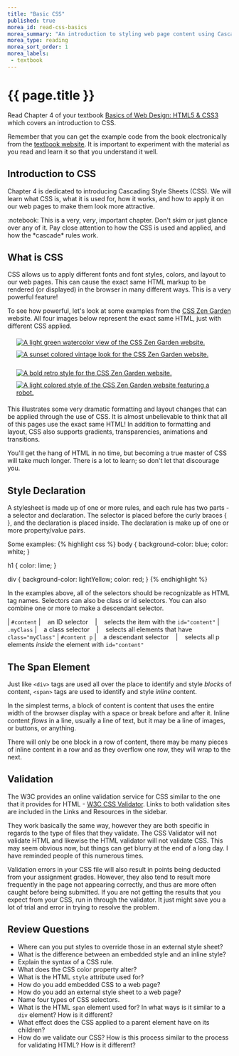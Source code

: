 ```yaml
---
title: "Basic CSS"
published: true
morea_id: read-css-basics
morea_summary: "An introduction to styling web page content using Cascading Style Sheets (CSS)."
morea_type: reading
morea_sort_order: 1
morea_labels:
 - textbook
---
```


# {{ page.title }}
Read Chapter 4 of your textbook [Basics of Web Design: HTML5 & CSS3](http://wps.pearsoned.com/ecs_felke_bwdHTML5_CSS3_3/) which covers an introduction to CSS.  

Remember that you can get the example code from the book electronically from the [textbook website](http://wps.pearsoned.com/ecs_felke_bwdHTML5_CSS3_3/).  It is important to experiment with the material as you read and learn it so that you understand it well.

## Introduction to CSS
Chapter 4 is dedicated to introducing Cascading Style Sheets (CSS).  We will learn what CSS is, what it is used for, how it works, and how to apply it on our web pages to make them look more attractive.  

<div class="alert alert-info" role="alert">
:notebook: This is a very, <em>very</em>, important chapter.  Don't skim or just glance over any of it.  Pay close attention to how the CSS is used and applied, and how the *cascade* rules work.  
</div>

## What is CSS
CSS allows us to apply different fonts and font styles, colors, and layout to our web pages. This can cause the exact same HTML markup to be rendered (or displayed) in the browser in many different ways.  This is a very powerful feature!

To see how powerful, let's look at some examples from the [CSS Zen Garden](http://www.csszengarden.com/) website.  All four images below represent the exact same HTML, just with different CSS applied.

<div class="row" style="margin: 15px;">
<div class="col-sm-6 col-md-5 col-md-push-1" style="padding: 5px;">
    <a href="http://www.csszengarden.com/">
    <img class="img-responsive" src="{{ "/morea/css-basics/zen-garden/basic-css-zengarden-main.png" | prepend:site.baseurl }}"
        alt="A light green watercolor view of the CSS Zen Garden website.">  
    </a>
</div>
<div class="col-sm-6 col-md-5 col-md-push-1" style="padding: 5px;">
<a href="http://www.csszengarden.com/216/">
<img class="img-responsive" src="{{ "/morea/css-basics/zen-garden/basic-css-zengarden-fk.png" | prepend:site.baseurl }}"
    alt="A sunset colored vintage look for the CSS Zen Garden website.">  
</a>
</div>
</div><div class="row" style="margin: 15px;">
<div class="col-sm-6 col-md-5 col-md-push-1" style="padding: 5px;">
<a href="http://www.csszengarden.com/221/">
<img class="img-responsive" src="{{ "/morea/css-basics/zen-garden/basic-css-zengarden-midcent.png" | prepend:site.baseurl }}"
    alt="A bold retro style for the CSS Zen Garden website.">  
</a>
</div>
<div class="col-sm-6 col-md-5 col-md-push-1" style="padding: 5px;">
<a href="http://www.csszengarden.com/215/">
<img class="img-responsive" src="{{ "/morea/css-basics/zen-garden/basic-css-zengarden-robot.png" | prepend:site.baseurl }}"
    alt="A light colored style of the CSS Zen Garden website featuring a robot.">  
</a>
</div>
</div>

This illustrates some very dramatic formatting and layout changes that can be applied through the use of CSS.  It is almost unbelievable to think that all of this pages use the exact same HTML! In addition to formatting and layout, CSS also supports gradients, transparencies, animations and transitions.  

You'll get the hang of HTML in no time, but becoming a true master of CSS will take much longer.  There is a lot to learn; so don't let that discourage you.


## Style Declaration
A stylesheet is made up of one or more rules, and each rule has two parts - a selector and declaration.  The selector is placed before the curly braces { }, and the declaration is placed inside.  The declaration is make up of one or more property/value pairs.

Some examples:
{% highlight css %}
body {
    background-color: blue;
    color: white;
}

h1 { color: lime; }

div { background-color: lightYellow;  color: red; }
{% endhighlight %}

In the examples above, all of the selectors should be recognizable as HTML tag names.  Selectors can also be class or id selectors.  You can also combine one or more to make a descendant selector.


|  `#content`   | &nbsp;&nbsp;  an ID selector  &nbsp;&nbsp; |  &nbsp;&nbsp; selects the item with the `id="content"`
|  `.myClass`   | &nbsp;&nbsp;  a class selector &nbsp;&nbsp; | &nbsp;&nbsp; selects all elements that have `class="myClass"`
| `#content p`  | &nbsp;&nbsp;  a descendant selector &nbsp;&nbsp; | &nbsp;&nbsp; selects all p elements *inside* the element with `id="content"`


## The Span Element
Just like `<div>` tags are used all over the place to identify and style *blocks* of content,  `<span>` tags are used to identify and style *inline* content.

In the simplest terms, a block of content is content that uses the entire width of the browser display with a space or break before and after it. Inline content *flows* in a line, usually a line of text, but it may be a line of images, or buttons, or anything.  

There will only be one block in a row of content, there may be many pieces of inline content in a row and as they overflow one row, they will wrap to the next.


## Validation
The W3C provides an online validation service for CSS similar to the one that it provides for HTML - [W3C CSS Validator](http://jigsaw.w3.org/css-validator/).  Links to both validation sites are included in the Links and Resources in the sidebar.

They work basically the same way, however they are both specific in regards to the type of files that they validate.  The CSS Validator will not validate HTML and likewise the HTML validator will not validate CSS.  This may seem obvious now, but things can get blurry at the end of a long day.  I have reminded people of this numerous times.

Validation errors in your CSS file will also result in points being deducted from your assignment grades.  However, they also tend to result more frequently in the page not appearing correctly, and thus are more often caught before being submitted.  If you are not getting the results that you expect from your CSS, run in through the validator.  It just might save you a lot of trial and error in trying to resolve the problem.


## Review Questions

 - Where can you put styles to override those in an external style sheet?
 - What is the difference between an embedded style and an inline style?
 - Explain the syntax of a CSS rule.
 - What does the CSS color property alter?
 - What is the HTML `style` attribute used for?
 - How do you add embedded CSS to a web page?
 - How do you add an external style sheet to a web page?
 - Name four types of CSS selectors.
 - What is the HTML `span` element used for?  In what ways is it similar to a `div` element?  How is it different?
 - What effect does the CSS applied to a parent element have on its children?  
 - How do we validate our CSS?  How is this process similar to the process for validating HTML?  How is it different?
